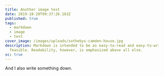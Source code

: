 ```yaml
---
title: Another image test
date: 2019-10-20T09:37:26.163Z
published: true
tags:
  - markdown
  - image
  - test
cover_image: /images/uploads/sothebys-camden-house.jpg
description: Markdown is intended to be as easy-to-read and easy-to-write as is
  feasible. Readability, however, is emphasized above all else.
sc: true
---
```

And I also write something down.
